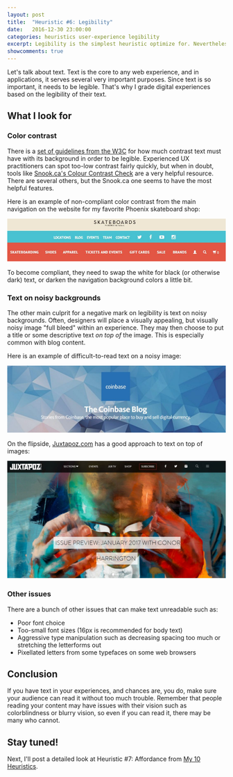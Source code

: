 ```yaml
---
layout: post
title:  "Heuristic #6: Legibility"
date:   2016-12-30 23:00:00
categories: heuristics user-experience legibility
excerpt: Legibility is the simplest heuristic optimize for. Nevertheless, it is a common issue on many sites and apps.
showcomments: true
---
```


Let's talk about text. Text is the core to any web experience, and in applications, it serves several very important purposes. Since text is so important, it needs to be legible. That's why I grade digital experiences based on the legibility of their text.

## What I look for

### Color contrast

There is a [set of guidelines from the W3C](https://www.w3.org/TR/WCAG20/#visual-audio-contrast) for how much contrast text must have with its background in order to be legible. Experienced UX practitioners can spot too-low contrast fairly quickly, but when in doubt, tools like [Snook.ca's Colour Contrast Check](https://snook.ca/technical/colour_contrast/colour.html) are a very helpful resource. There are several others, but the Snook.ca one seems to have the most helpful features.

Here is an example of non-compliant color contrast from the main navigation on the website for my favorite Phoenix skateboard shop:

![Example of non-compliant color contrast](/media/2016/12/legibility-text-contrast-no.jpg)

To become compliant, they need to swap the white for black (or otherwise dark) text, or darken the navigation background colors a little bit.

### Text on noisy backgrounds

The other main culprit for a negative mark on legibility is text on noisy backgrounds. Often, designers will place a visually appealing, but visually noisy image "full bleed" within an experience. They may then choose to put a title or some descriptive text *on top of* the image. This is especially common with blog content.

Here is an example of difficult-to-read text on a noisy image:

![Example of noisy text background](/media/2016/12/legibility-text-on-image-no.jpg)

On the flipside, [Juxtapoz.com](http://juxtapoz.com) has a good approach to text on top of images:

![Example of noisy background solution](/media/2016/12/legibility-text-on-image.jpg)

### Other issues

There are a bunch of other issues that can make text unreadable such as:

- Poor font choice
- Too-small font sizes (16px is recommended for body text)
- Aggressive type manipulation such as decreasing spacing too much or stretching the letterforms out
- Pixellated letters from some typefaces on some web browsers

## Conclusion

If you have text in your experiences, and chances are, you do, make sure your audience can read it without too much trouble. Remember that people reading your content may have issues with their vision such as colorblindness or blurry vision, so even if you can read it, there may be many who cannot.

## Stay tuned!

Next, I'll post a detailed look at Heuristic #7: Affordance from [My 10 Heuristics](/heuristics/user-experience/2016/10/07/heuristics-overview.html).
